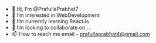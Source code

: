 - 👋 Hi, I’m @PrafullaPrabhat7
- 👀 I’m interested in WebDevelopment
- 🌱 I’m currently learning ReactJs
- 💞️ I’m looking to collaborate on ...
- 📫 How to reach me email - prafullaprabhat4@gmail.com

<!---
PrafullaPrabhat7/PrafullaPrabhat7 is a ✨ special ✨ repository because its `README.md` (this file) appears on your GitHub profile.
You can click the Preview link to take a look at your changes.
--->
